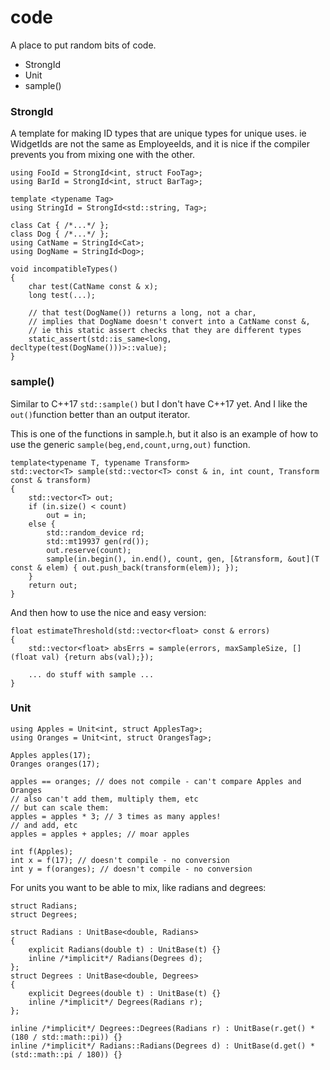 # code

A place to put random bits of code.

- StrongId
- Unit
- sample()


### StrongId

A template for making ID types that are unique types for unique uses. ie WidgetIds are not the same as EmployeeIds, and it is nice if the compiler prevents you from mixing one with the other.


    using FooId = StrongId<int, struct FooTag>;
    using BarId = StrongId<int, struct BarTag>;
    
    template <typename Tag>
    using StringId = StrongId<std::string, Tag>;
    
    class Cat { /*...*/ };
    class Dog { /*...*/ };
    using CatName = StringId<Cat>;
    using DogName = StringId<Dog>;
    
    void incompatibleTypes()
    {
        char test(CatName const & x);
        long test(...);

        // that test(DogName()) returns a long, not a char,
        // implies that DogName doesn't convert into a CatName const &,
        // ie this static assert checks that they are different types
        static_assert(std::is_same<long, decltype(test(DogName()))>::value);
    }


### sample()

Similar to C++17 `std::sample()` but I don't have C++17 yet.  And I like the `out()`function better than an output iterator.

This is one of the functions in sample.h, but it also is an example of how to use the generic `sample(beg,end,count,urng,out)` function.

    template<typename T, typename Transform>
    std::vector<T> sample(std::vector<T> const & in, int count, Transform const & transform)
    {
        std::vector<T> out;
        if (in.size() < count)
            out = in;
        else {
            std::random_device rd;
            std::mt19937 gen(rd());
            out.reserve(count);
            sample(in.begin(), in.end(), count, gen, [&transform, &out](T const & elem) { out.push_back(transform(elem)); });
        }
        return out;
    }

And then how to use the nice and easy version:

    float estimateThreshold(std::vector<float> const & errors)
    {
        std::vector<float> absErrs = sample(errors, maxSampleSize, [](float val) {return abs(val);});
        
        ... do stuff with sample ...
    }


### Unit

    using Apples = Unit<int, struct ApplesTag>;
    using Oranges = Unit<int, struct OrangesTag>;
    
    Apples apples(17);
    Oranges oranges(17);
    
    apples == oranges; // does not compile - can't compare Apples and Oranges
    // also can't add them, multiply them, etc
    // but can scale them:
    apples = apples * 3; // 3 times as many apples!
    // and add, etc
    apples = apples + apples; // moar apples

    int f(Apples);
    int x = f(17); // doesn't compile - no conversion
    int y = f(oranges); // doesn't compile - no conversion
    
For units you want to be able to mix, like radians and degrees:

    struct Radians;
    struct Degrees;

    struct Radians : UnitBase<double, Radians>
    {
        explicit Radians(double t) : UnitBase(t) {}
        inline /*implicit*/ Radians(Degrees d);
    };
    struct Degrees : UnitBase<double, Degrees>
    {
        explicit Degrees(double t) : UnitBase(t) {}
        inline /*implicit*/ Degrees(Radians r);
    };

    inline /*implicit*/ Degrees::Degrees(Radians r) : UnitBase(r.get() * (180 / std::math::pi)) {}
    inline /*implicit*/ Radians::Radians(Degrees d) : UnitBase(d.get() * (std::math::pi / 180)) {}

